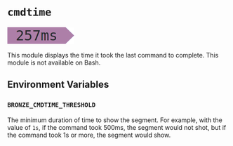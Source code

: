 # `cmdtime`
![](cmdtime.png)

This module displays the time it took the last command to complete. This module is not available on Bash.

## Environment Variables
### `BRONZE_CMDTIME_THRESHOLD`
The minimum duration of time to show the segment. For example, with the value of `1s`, if the command took 500ms, the segment would not shot, but if the command took 1s or more, the segment would show.
